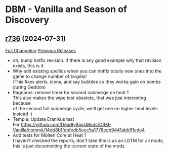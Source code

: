 # DBM - Vanilla and Season of Discovery

## [r736](https://github.com/DeadlyBossMods/DBM-Vanilla/tree/r736) (2024-07-31)
[Full Changelog](https://github.com/DeadlyBossMods/DBM-Vanilla/compare/r735...r736) [Previous Releases](https://github.com/DeadlyBossMods/DBM-Vanilla/releases)

- oh, bump hotfix revision. if there is any good example why that revision exists, this is it.  
- Why edit existing spellids when you can hotfix totally new ones into the game to change number of targets!  
    (This fixes alerts, icons, and say bubbles so they worka gain on bombs during Geddon)  
- Ragnaros: remove timer for second submerge on heat 1  
    This also makes the wipe test obsolete, that was just interesting because  
    of the second full submerge cycle, we'll get one on higher heat levels instead :)  
- Temple: Update Eranikus test  
    For https://github.com/DeadlyBossMods/DBM-Vanilla/commit/14dd8b1febfedb5eec5a1778eeb9441abb91ede4  
- Add tests for Molten Core at Heat 1  
    I haven't checked the reports, don't take this is as an LGTM for all mods,  
    this is just documenting the current state of the mods.  

